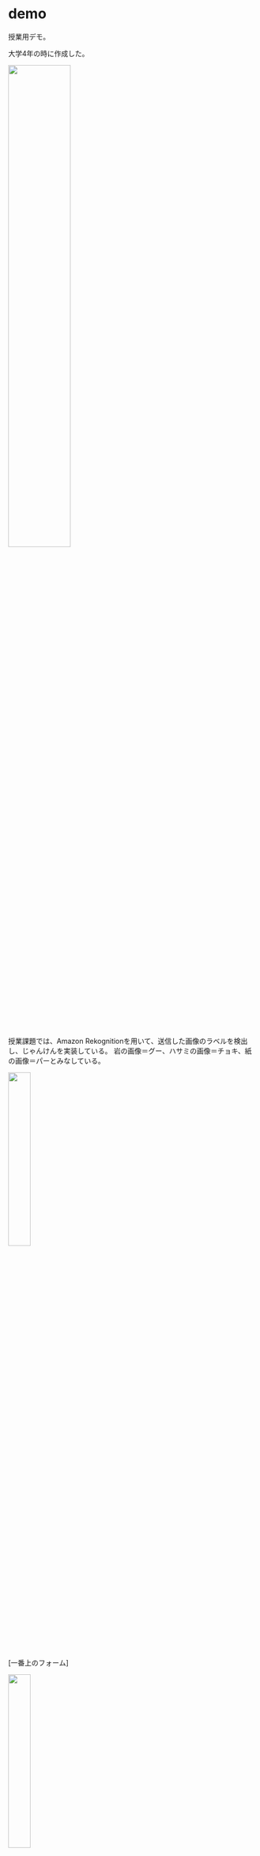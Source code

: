 # demo
授業用デモ。

大学4年の時に作成した。

<img src="" width="50%" />

授業課題では、Amazon Rekognitionを用いて、送信した画像のラベルを検出し、じゃんけんを実装している。
岩の画像＝グー、ハサミの画像＝チョキ、紙の画像＝パーとみなしている。

<img src="https://github.com/SunaharaKana/demo/assets/103554924/76fc03e9-194e-4256-a92a-3a580ce455ed" width="30%" />

[一番上のフォーム]


<img src="https://github.com/SunaharaKana/demo/assets/103554924/0bbe2603-7106-476b-9bd4-8f5b9c840464" width="30%" />

[guu-iwa.png]


<img src="https://github.com/SunaharaKana/demo/assets/103554924/e87dffdb-3f2d-4a50-b34f-bd5fcc8667c1" width="50%" />

[結果]


本当は人間の手の形からラベルを検出させ、じゃんけんをさせたいところだが、デフォルトのラベル検出だとうまくいかない。
![image](https://github.com/SunaharaKana/demo/assets/103554924/bf042b08-6b20-44ba-ac4a-7843ad426fa5)
![image](https://github.com/SunaharaKana/demo/assets/103554924/66cdaaa0-7b8d-4ba8-b87a-5c804849637f)
![image](https://github.com/SunaharaKana/demo/assets/103554924/69e6d25e-d57a-4a61-92d5-16c49f78984c)



<img src="(https://github.com/SunaharaKana/demo/assets/103554924/bf042b08-6b20-44ba-ac4a-7843ad426fa5" width="80%" />
<img src="https://github.com/SunaharaKana/demo/assets/103554924/66cdaaa0-7b8d-4ba8-b87a-5c804849637fb" width="80%" />
<img src="https://github.com/SunaharaKana/demo/assets/103554924/69e6d25e-d57a-4a61-92d5-16c49f78984c" width="80%" />

背景のcomputerが検出されてしまったり、Body Partと検出されてしまったりしている。


# カスタムラベルを用いたじゃんけん

そこで、授業の発展形として、実際の人間の手でじゃんけんを行えるように改良し、デモとして授業内で見せた。

人間の手でじゃんけんの手を検出できるようにするには、カスタムラベルを用いる。

すると以下のようになる。

<img src="https://github.com/SunaharaKana/demo/assets/103554924/525f33f3-b5b2-4bf7-9dd9-3e7ef3beabbc" width="30%" />

[2番目のフォーム]


<img src="https://github.com/SunaharaKana/demo/assets/103554924/a9759e74-6f91-4796-b204-160a140be916" width="30%" />

[グー3.jpg]


![image](https://github.com/SunaharaKana/demo/assets/103554924/02094d67-0c3a-4b1a-a699-0e708441be0d)

[結果]

チョキ、パーに関しても、同様にうまく検出できている。

<img src="https://github.com/SunaharaKana/demo/assets/103554924/160471ee-44fb-424b-b553-5aff7778dd53" width="30%" />

![image](https://github.com/SunaharaKana/demo/assets/103554924/edb614f0-68e2-4c52-bf02-9e0df7174c63)

<img src="https://github.com/SunaharaKana/demo/assets/103554924/6b928b73-7887-4f99-8754-4a43fef74a37" width="30%" />

![image](https://github.com/SunaharaKana/demo/assets/103554924/b1d354a5-ca33-48e0-876b-454376358fd8)


# おまけ
おまけ用のデモとして、簡単な顔認証を実装した。

やり方は以下の通りである。

・S3バケットに顔写真をいれる

・Rekognitionの顔の比較を用い、S3バケットにある顔写真と、送信した顔写真が一致しているかどうかを見る

・一致していた場合はsuccess、失敗した場合はfailureを返す

![image](https://github.com/SunaharaKana/demo/assets/103554924/724dc06b-0350-4b8b-b026-a03552395664)

![image](https://github.com/SunaharaKana/demo/assets/103554924/5e00e940-a049-4a7a-bf29-f10d9581ea0f)



